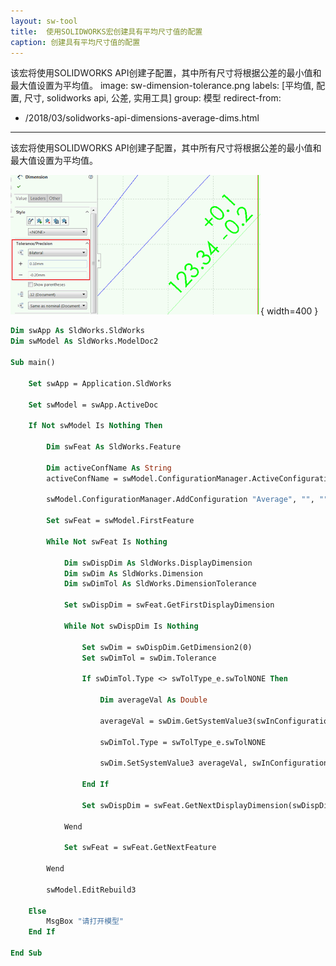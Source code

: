 ```yaml
---
layout: sw-tool
title:  使用SOLIDWORKS宏创建具有平均尺寸值的配置
caption: 创建具有平均尺寸值的配置
---
```

 该宏将使用SOLIDWORKS API创建子配置，其中所有尺寸将根据公差的最小值和最大值设置为平均值。
image: sw-dimension-tolerance.png
labels: [平均值, 配置, 尺寸, solidworks api, 公差, 实用工具]
group: 模型
redirect-from:
  - /2018/03/solidworks-api-dimensions-average-dims.html
---

该宏将使用SOLIDWORKS API创建子配置，其中所有尺寸将根据公差的最小值和最大值设置为平均值。

![属性管理器页面中的尺寸公差/精度组](sw-dimension-tolerance.png){ width=400 }

```vb
Dim swApp As SldWorks.SldWorks
Dim swModel As SldWorks.ModelDoc2

Sub main()

    Set swApp = Application.SldWorks
    
    Set swModel = swApp.ActiveDoc
    
    If Not swModel Is Nothing Then
        
        Dim swFeat As SldWorks.Feature
        
        Dim activeConfName As String
        activeConfName = swModel.ConfigurationManager.ActiveConfiguration.Name
        
        swModel.ConfigurationManager.AddConfiguration "Average", "", "", 0, activeConfName, ""
        
        Set swFeat = swModel.FirstFeature
        
        While Not swFeat Is Nothing
        
            Dim swDispDim As SldWorks.DisplayDimension
            Dim swDim As SldWorks.Dimension
            Dim swDimTol As SldWorks.DimensionTolerance
        
            Set swDispDim = swFeat.GetFirstDisplayDimension
            
            While Not swDispDim Is Nothing
            
                Set swDim = swDispDim.GetDimension2(0)
                Set swDimTol = swDim.Tolerance
                
                If swDimTol.Type <> swTolType_e.swTolNONE Then
                    
                    Dim averageVal As Double
                    
                    averageVal = swDim.GetSystemValue3(swInConfigurationOpts_e.swThisConfiguration, "")(0) + (swDimTol.GetMinValue + swDimTol.GetMaxValue) / 2
                    
                    swDimTol.Type = swTolType_e.swTolNONE
                    
                    swDim.SetSystemValue3 averageVal, swInConfigurationOpts_e.swThisConfiguration, ""
                    
                End If
                        
                Set swDispDim = swFeat.GetNextDisplayDimension(swDispDim)
                
            Wend
            
            Set swFeat = swFeat.GetNextFeature
            
        Wend
        
        swModel.EditRebuild3
    
    Else
        MsgBox "请打开模型"
    End If
    
End Sub


```